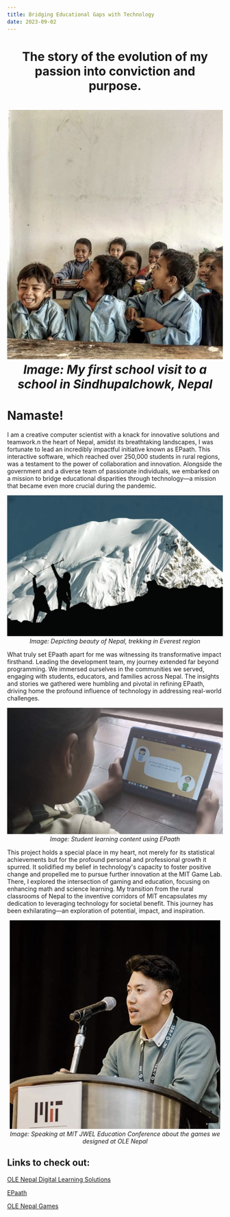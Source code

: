 ```yaml
---
title: Bridging Educational Gaps with Technology
date: 2023-09-02
---
```



<p align="center">
<h1 align="center"><b>The story of the evolution of my passion into conviction and purpose.</b><h1>
</p>


<p align="center">
  <img src="/images/mystory/students.png" alt="students">
   <i>Image: My first school visit to a school in Sindhupalchowk, Nepal</i>
</p>



# Namaste!

I am a creative computer scientist with a knack for innovative solutions and teamwork.n the heart of Nepal, amidst its breathtaking landscapes, I was fortunate to lead an incredibly impactful initiative known as EPaath. This interactive software, which reached over 250,000 students in rural regions, was a testament to the power of collaboration and innovation. Alongside the government and a diverse team of passionate individuals, we embarked on a mission to bridge educational disparities through technology—a mission that became even more crucial during the pandemic. 

<p align="center">
  <img src="/images/mystory/mountain.png" alt="mountain">
<i>Image: Depicting beauty of Nepal, trekking in Everest region</i>
</p>



What truly set EPaath apart for me was witnessing its transformative impact firsthand. Leading the development team, my journey extended far beyond programming. We immersed ourselves in the communities we served, engaging with students, educators, and families across Nepal. The insights and stories we gathered were humbling and pivotal in refining EPaath, driving home the profound influence of technology in addressing real-world challenges.


<p align="center">
  <img src="/images/mystory/epaath.png" alt="epaath">
<i>Image: Student learning content using EPaath</i>
</p>



This project holds a special place in my heart, not merely for its statistical achievements but for the profound personal and professional growth it spurred. It solidified my belief in technology's capacity to foster positive change and propelled me to pursue further innovation at the MIT Game Lab. There, I explored the intersection of gaming and education, focusing on enhancing math and science learning. My transition from the rural classrooms of Nepal to the inventive corridors of MIT encapsulates my dedication to leveraging technology for societal benefit. This journey has been exhilarating—an exploration of potential, impact, and inspiration.

<p align="center">
  <img src="/images/mystory/mitregan.png" alt="regan">
<i>Image: Speaking at MIT JWEL Education Conference about the games we designed at OLE Nepal</i>
</p>




## Links to check out:

[OLE Nepal Digital Learning Solutions](https://olenepal.org/digital-learning-solutions/)

[EPaath](https://epaath.olenepal.org/)

[OLE Nepal Games](https://games.olenepal.org/)
